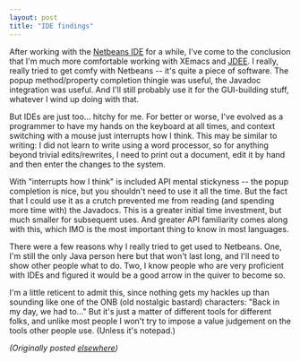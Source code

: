 ```yaml
---
layout: post
title: "IDE findings"
---
```




<p>After working with the <a href="http://www.netbeans.org/">Netbeans IDE</a> for a while, I've come to the conclusion that I'm much more comfortable working with XEmacs and <a href="http://jdee.sunsite.dk/">JDEE</a>. I really, really tried to get comfy with Netbeans -- it's quite a piece of software. The popup method/property completion thingie was useful, the Javadoc integration was useful. And I'll still probably use it for the GUI-building stuff, whatever I wind up doing with that.</p>

<p>But IDEs are just too... hitchy for me. For better or worse, I've evolved as a programmer to have my hands on the keyboard at all times, and context switching with a mouse just interrupts how I think. This may be similar to writing: I did not   learn to write using a word processor, so for anything beyond trivial edits/rewrites, I need to print out a document, edit it by hand and then enter the changes to the system.</p>

<p>With "interrupts how I think" is included API mental stickyness -- the popup completion is nice, but you shouldn't need to use it all the time. But the fact that I could use it as a crutch prevented me from reading (and spending more time with) the Javadocs. This is a greater initial time investment, but much smaller for subsequent uses. And greater API familiarity comes along with this, which IMO is the most important thing to know in most languages.</p>

<p>There were a few reasons why I really tried to get used to Netbeans. One, I'm still the only Java person here but that won't last long, and I'll need to show other people what to do. Two, I know people who are very proficient with IDEs and figured it would be a good arrow in the quiver to become so.</p>

<p>I'm a little reticent to admit this, since nothing gets my hackles up than sounding like one of the ONB (old nostalgic bastard) characters: "Back in my day, we had to..." But it's just a matter of different tools for different folks, and unlike most people I won't try to impose a value judgement on the tools other people use. (Unless it's notepad.)</p>


<p><em>(Originally posted <a href="http://use.perl.org/~lachoy/journal/6260">elsewhere</a>)</em></p>


